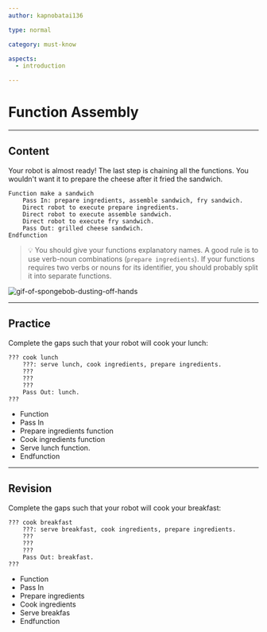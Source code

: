 ```yaml
---
author: kapnobatai136

type: normal

category: must-know

aspects:
  - introduction

---
```


# Function Assembly

---
## Content

Your robot is almost ready! The last step is chaining all the functions. You wouldn't want it to prepare the cheese after it fried the sandwich.

```plain-text
Function make a sandwich
    Pass In: prepare ingredients, assemble sandwich, fry sandwich.
    Direct robot to execute prepare ingredients.
    Direct robot to execute assemble sandwich.
    Direct robot to execute fry sandwich.
    Pass Out: grilled cheese sandwich.
Endfunction
```

> 💡 You should give your functions explanatory names. A good rule is to use verb-noun combinations (`prepare ingredients`). If your functions requires two verbs or nouns for its identifier, you should probably split it into separate functions.

![gif-of-spongebob-dusting-off-hands](https://img.enkipro.com/cdf13a221aa155022ba5eb2031e27cde.gif)

---
## Practice

Complete the gaps such that your robot will cook your lunch:

```plain-text
??? cook lunch
    ???: serve lunch, cook ingredients, prepare ingredients.
    ???
    ???
    ???
    Pass Out: lunch.
???
```

* Function
* Pass In
* Prepare ingredients function
* Cook ingredients function
* Serve lunch function.
* Endfunction

---
## Revision

Complete the gaps such that your robot will cook your breakfast:

```plain-text
??? cook breakfast
    ???: serve breakfast, cook ingredients, prepare ingredients.
    ???
    ???
    ???
    Pass Out: breakfast.
???
```

* Function
* Pass In
* Prepare ingredients
* Cook ingredients
* Serve breakfas
* Endfunction